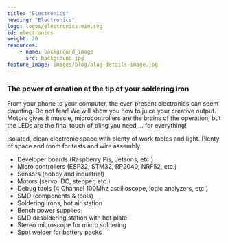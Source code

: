 ```yaml
---
title: "Electronics"
heading: "Electronics"
logo: logos/electronics.min.svg
id: electronics
weight: 20
resources:
    - name: background_image
      src: background.jpg
feature_image: images/blog/blog-details-image.jpg
---
```


### The power of creation at the tip of your soldering iron

<!--more-->

From your phone to your computer, the ever-present electronics can seem daunting. Do not fear! We will show you how to juice your creative output. Motors gives it muscle, microcontrollers are the brains of the operation, but the LEDs are the final touch of bling you need … for everything!

Isolated, clean electronic space with plenty of work tables and light. Plenty of space and room for tests and wire assembly.

- Developer boards (Raspberry Pis, Jetsons, etc.)
- Micro controllers (ESP32, STM32, RP2040, NRF52, etc.)
- Sensors (hobby and industrial)
- Motors (servo, DC, stepper, etc.)
- Debug tools (4 Channel 100Mhz oscilloscope, logic analyzers, etc.)
- SMD (components & tools)
- Soldering irons, hot air station
- Bench power supplies
- SMD desoldering station with hot plate
- Stereo microscope for micro soldering
- Spot welder for battery packs


